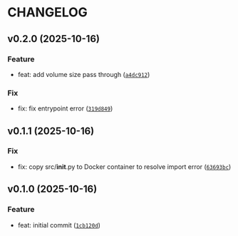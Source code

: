 # CHANGELOG



## v0.2.0 (2025-10-16)

### Feature

* feat: add volume size pass through ([`a4dc912`](https://github.com/mbari-org/rf-detrtrain/commit/a4dc91229bc2e0f8bcde317d925ae624b932bb8d))

### Fix

* fix: fix entrypoint error ([`319d849`](https://github.com/mbari-org/rf-detrtrain/commit/319d84952a0b2713365df40b916f86e45775e889))


## v0.1.1 (2025-10-16)

### Fix

* fix: copy src/__init__.py to Docker container to resolve import error ([`63693bc`](https://github.com/mbari-org/rf-detrtrain/commit/63693bcb7f3b182944bb3fe8853a7e62dfd934c7))


## v0.1.0 (2025-10-16)

### Feature

* feat: initial commit ([`1cb120d`](https://github.com/mbari-org/rf-detrtrain/commit/1cb120d3e3b7f8c842f76f1310ddc7cece391cc6))
